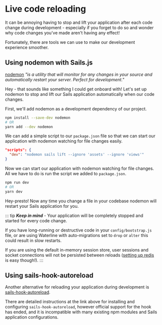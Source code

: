 # Live code reloading
It can be annoying having to stop and lift your application after each code change during development - especially if you forget to do so and wonder why code changes you've made aren't having any effect!

Fortunately, there are tools we can use to make our development experience smoother.

## Using nodemon with Sails.js
[nodemon](https://nodemon.io)
_"is a utility that will monitor for any changes in your source and automatically restart your server. Perfect for development."_

Hey - that sounds like something I could get onboard with! Let's set up nodemon to stop and lift our Sails application automatically when our code changes.

First, we'll add nodemon as a development dependency of our project.
```bash
npm install --save-dev nodemon
# OR
yarn add --dev nodemon
```

We can add a simple script to our `package.json` file so that we can start our application with nodemon watching for file changes easily.
```json
"scripts": {
  "dev": "nodemon sails lift --ignore 'assets' --ignore 'views'"
}
```

Now we can start our application with nodemon watching for file changes. All we have to do is run the script we added to `package.json`.
```bash
npm run dev
# OR
yarn dev
```

Hey-presto! Now any time you change a file in your codebase nodemon will restart your Sails application for you.

::: tip
___Keep in mind___ - Your application will be completely stopped and started for every code change.

If you have long-running or destructive code in your `config/bootstrap.js` file, or are using Waterline with auto-migrations set to `drop` or `alter` this could result in slow restarts.

If you are using the default in-memory session store, user sessions and socket connections will not be persisted between reloads ([setting up redis](###) is easy though!).
:::

## Using sails-hook-autoreload
Another alternative for reloading your application during development is [sails-hook-autoreload](https://github.com/sgress454/sails-hook-autoreload).

There are detailed instructions at the link above for installing and configuring `sails-hook-autoreload`, however official support for the hook has ended, and it is incompatible with many existing npm modules and Sails application configurations.
